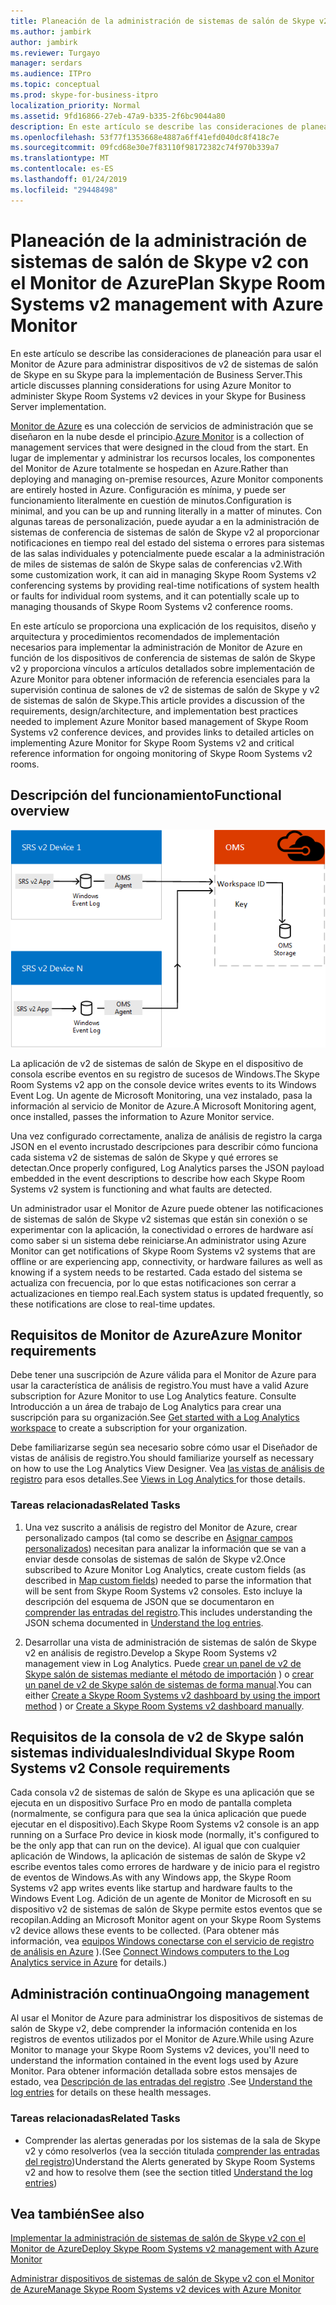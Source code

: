 ```yaml
---
title: Planeación de la administración de sistemas de salón de Skype v2 con el Monitor de Azure
ms.author: jambirk
author: jambirk
ms.reviewer: Turgayo
manager: serdars
ms.audience: ITPro
ms.topic: conceptual
ms.prod: skype-for-business-itpro
localization_priority: Normal
ms.assetid: 9fd16866-27eb-47a9-b335-2f6bc9044a80
description: En este artículo se describe las consideraciones de planeación para usar el Monitor de Azure para administrar dispositivos de v2 de sistemas de salón de Skype en su Skype para profesionales o los equipos de la implementación.
ms.openlocfilehash: 53f77f1353668e4887a6ff41efd040dc8f418c7e
ms.sourcegitcommit: 09fcd68e30e7f83110f98172382c74f970b339a7
ms.translationtype: MT
ms.contentlocale: es-ES
ms.lasthandoff: 01/24/2019
ms.locfileid: "29448498"
---
```

# <a name="plan-skype-room-systems-v2-management-with-azure-monitor"></a><span data-ttu-id="0cade-103">Planeación de la administración de sistemas de salón de Skype v2 con el Monitor de Azure</span><span class="sxs-lookup"><span data-stu-id="0cade-103">Plan Skype Room Systems v2 management with Azure Monitor</span></span>
 
 <span data-ttu-id="0cade-104">En este artículo se describe las consideraciones de planeación para usar el Monitor de Azure para administrar dispositivos de v2 de sistemas de salón de Skype en su Skype para la implementación de Business Server.</span><span class="sxs-lookup"><span data-stu-id="0cade-104">This article discusses planning considerations for using Azure Monitor to administer Skype Room Systems v2 devices in your Skype for Business Server implementation.</span></span>
  
<span data-ttu-id="0cade-105">[Monitor de Azure](https://docs.microsoft.com/azure/azure-monitor/overview) es una colección de servicios de administración que se diseñaron en la nube desde el principio.</span><span class="sxs-lookup"><span data-stu-id="0cade-105">[Azure Monitor](https://docs.microsoft.com/azure/azure-monitor/overview) is a collection of management services that were designed in the cloud from the start.</span></span> <span data-ttu-id="0cade-106">En lugar de implementar y administrar los recursos locales, los componentes del Monitor de Azure totalmente se hospedan en Azure.</span><span class="sxs-lookup"><span data-stu-id="0cade-106">Rather than deploying and managing on-premise resources, Azure Monitor components are entirely hosted in Azure.</span></span> <span data-ttu-id="0cade-107">Configuración es mínima, y puede ser funcionamiento literalmente en cuestión de minutos.</span><span class="sxs-lookup"><span data-stu-id="0cade-107">Configuration is minimal, and you can be up and running literally in a matter of minutes.</span></span> <span data-ttu-id="0cade-108">Con algunas tareas de personalización, puede ayudar a en la administración de sistemas de conferencia de sistemas de salón de Skype v2 al proporcionar notificaciones en tiempo real del estado del sistema o errores para sistemas de las salas individuales y potencialmente puede escalar a la administración de miles de sistemas de salón de Skype salas de conferencias v2.</span><span class="sxs-lookup"><span data-stu-id="0cade-108">With some customization work, it can aid in managing Skype Room Systems v2 conferencing systems by providing real-time notifications of system health or faults for individual room systems, and it can potentially scale up to managing thousands of Skype Room Systems v2 conference rooms.</span></span>
  
<span data-ttu-id="0cade-109">En este artículo se proporciona una explicación de los requisitos, diseño y arquitectura y procedimientos recomendados de implementación necesarios para implementar la administración de Monitor de Azure en función de los dispositivos de conferencia de sistemas de salón de Skype v2 y proporciona vínculos a artículos detallados sobre implementación de Azure Monitor para obtener información de referencia esenciales para la supervisión continua de salones de v2 de sistemas de salón de Skype y v2 de sistemas de salón de Skype.</span><span class="sxs-lookup"><span data-stu-id="0cade-109">This article provides a discussion of the requirements, design/architecture, and implementation best practices needed to implement Azure Monitor based management of Skype Room Systems v2 conference devices, and provides links to detailed articles on implementing Azure Monitor for Skype Room Systems v2 and critical reference information for ongoing monitoring of Skype Room Systems v2 rooms.</span></span> 
  
## <a name="functional-overview"></a><span data-ttu-id="0cade-110">Descripción del funcionamiento</span><span class="sxs-lookup"><span data-stu-id="0cade-110">Functional overview</span></span>

![diagrama de la administración de SRS usar el Monitor de Azure](../../media/3f2ae1b8-61ea-4cd6-afb4-4bd75ccc746a.png)
  
<span data-ttu-id="0cade-112">La aplicación de v2 de sistemas de salón de Skype en el dispositivo de consola escribe eventos en su registro de sucesos de Windows.</span><span class="sxs-lookup"><span data-stu-id="0cade-112">The Skype Room Systems v2 app on the console device writes events to its Windows Event Log.</span></span> <span data-ttu-id="0cade-113">Un agente de Microsoft Monitoring, una vez instalado, pasa la información al servicio de Monitor de Azure.</span><span class="sxs-lookup"><span data-stu-id="0cade-113">A Microsoft Monitoring agent, once installed, passes the information to Azure Monitor service.</span></span> 
  
<span data-ttu-id="0cade-114">Una vez configurado correctamente, analiza de análisis de registro la carga JSON en el evento incrustado descripciones para describir cómo funciona cada sistema v2 de sistemas de salón de Skype y qué errores se detectan.</span><span class="sxs-lookup"><span data-stu-id="0cade-114">Once properly configured, Log Analytics parses the JSON payload embedded in the event descriptions to describe how each Skype Room Systems v2 system is functioning and what faults are detected.</span></span> 
  
<span data-ttu-id="0cade-115">Un administrador usar el Monitor de Azure puede obtener las notificaciones de sistemas de salón de Skype v2 sistemas que están sin conexión o se experimentar con la aplicación, la conectividad o errores de hardware así como saber si un sistema debe reiniciarse.</span><span class="sxs-lookup"><span data-stu-id="0cade-115">An administrator using Azure Monitor can get notifications of Skype Room Systems v2 systems that are offline or are experiencing app, connectivity, or hardware failures as well as knowing if a system needs to be restarted.</span></span> <span data-ttu-id="0cade-116">Cada estado del sistema se actualiza con frecuencia, por lo que estas notificaciones son cerrar a actualizaciones en tiempo real.</span><span class="sxs-lookup"><span data-stu-id="0cade-116">Each system status is updated frequently, so these notifications are close to real-time updates.</span></span>
  
## <a name="azure-monitor-requirements"></a><span data-ttu-id="0cade-117">Requisitos de Monitor de Azure</span><span class="sxs-lookup"><span data-stu-id="0cade-117">Azure Monitor requirements</span></span>

<span data-ttu-id="0cade-118">Debe tener una suscripción de Azure válida para el Monitor de Azure para usar la característica de análisis de registro.</span><span class="sxs-lookup"><span data-stu-id="0cade-118">You must have a valid Azure subscription for Azure Monitor to use Log Analytics feature.</span></span> <span data-ttu-id="0cade-119">Consulte Introducción a un área de trabajo de Log Analytics para crear una suscripción para su organización.</span><span class="sxs-lookup"><span data-stu-id="0cade-119">See [Get started with a Log Analytics workspace](https://docs.microsoft.com/azure/azure-monitor/learn/quick-create-workspace) to create a subscription for your organization.</span></span>
  
<span data-ttu-id="0cade-120">Debe familiarizarse según sea necesario sobre cómo usar el Diseñador de vistas de análisis de registro.</span><span class="sxs-lookup"><span data-stu-id="0cade-120">You should familiarize yourself as necessary on how to use the Log Analytics View Designer.</span></span> <span data-ttu-id="0cade-121">Vea [las vistas de análisis de registro](https://docs.microsoft.com/azure/azure-monitor/platform/view-designer) para esos detalles.</span><span class="sxs-lookup"><span data-stu-id="0cade-121">See [Views in Log Analytics ](https://docs.microsoft.com/azure/azure-monitor/platform/view-designer) for those details.</span></span>
  
### <a name="related-tasks"></a><span data-ttu-id="0cade-122">Tareas relacionadas</span><span class="sxs-lookup"><span data-stu-id="0cade-122">Related Tasks</span></span>

1. <span data-ttu-id="0cade-123">Una vez suscrito a análisis de registro del Monitor de Azure, crear personalizado campos (tal como se describe en [Asignar campos personalizados](../../deploy/deploy-clients/azure-monitor.md#Custom_fields)) necesitan para analizar la información que se van a enviar desde consolas de sistemas de salón de Skype v2.</span><span class="sxs-lookup"><span data-stu-id="0cade-123">Once subscribed to Azure Monitor Log Analytics, create custom fields (as described in [Map custom fields](../../deploy/deploy-clients/azure-monitor.md#Custom_fields)) needed to parse the information that will be sent from Skype Room Systems v2 consoles.</span></span> <span data-ttu-id="0cade-124">Esto incluye la descripción del esquema de JSON que se documentaron en [comprender las entradas del registro](../../manage/skype-room-systems-v2/azure-monitor.md#understand-the-log-entries).</span><span class="sxs-lookup"><span data-stu-id="0cade-124">This includes understanding the JSON schema documented in [Understand the log entries](../../manage/skype-room-systems-v2/azure-monitor.md#understand-the-log-entries).</span></span>
    
2. <span data-ttu-id="0cade-125">Desarrollar una vista de administración de sistemas de salón de Skype v2 en análisis de registro.</span><span class="sxs-lookup"><span data-stu-id="0cade-125">Develop a Skype Room Systems v2 management view in Log Analytics.</span></span> <span data-ttu-id="0cade-126">Puede [crear un panel de v2 de Skype salón de sistemas mediante el método de importación](../../deploy/deploy-clients/azure-monitor.md#create-a-skype-room-systems-v2-dashboard-by-using-the-import-method) ) o [crear un panel de v2 de Skype salón de sistemas de forma manual](../../deploy/deploy-clients/azure-monitor.md#create-a-skype-room-systems-v2-dashboard-manually).</span><span class="sxs-lookup"><span data-stu-id="0cade-126">You can either [Create a Skype Room Systems v2 dashboard by using the import method](../../deploy/deploy-clients/azure-monitor.md#create-a-skype-room-systems-v2-dashboard-by-using-the-import-method) ) or [Create a Skype Room Systems v2 dashboard manually](../../deploy/deploy-clients/azure-monitor.md#create-a-skype-room-systems-v2-dashboard-manually).</span></span>
    
## <a name="individual-skype-room-systems-v2-console-requirements"></a><span data-ttu-id="0cade-127">Requisitos de la consola de v2 de Skype salón sistemas individuales</span><span class="sxs-lookup"><span data-stu-id="0cade-127">Individual Skype Room Systems v2 Console requirements</span></span>

<span data-ttu-id="0cade-128">Cada consola v2 de sistemas de salón de Skype es una aplicación que se ejecuta en un dispositivo Surface Pro en modo de pantalla completa (normalmente, se configura para que sea la única aplicación que puede ejecutar en el dispositivo).</span><span class="sxs-lookup"><span data-stu-id="0cade-128">Each Skype Room Systems v2 console is an app running on a Surface Pro device in kiosk mode (normally, it's configured to be the only app that can run on the device).</span></span> <span data-ttu-id="0cade-129">Al igual que con cualquier aplicación de Windows, la aplicación de sistemas de salón de Skype v2 escribe eventos tales como errores de hardware y de inicio para el registro de eventos de Windows.</span><span class="sxs-lookup"><span data-stu-id="0cade-129">As with any Windows app, the Skype Room Systems v2 app writes events like startup and hardware faults to the Windows Event Log.</span></span> <span data-ttu-id="0cade-130">Adición de un agente de Monitor de Microsoft en su dispositivo v2 de sistemas de salón de Skype permite estos eventos que se recopilan.</span><span class="sxs-lookup"><span data-stu-id="0cade-130">Adding an Microsoft Monitor agent on your Skype Room Systems v2 device allows these events to be collected.</span></span> <span data-ttu-id="0cade-131">(Para obtener más información, vea [equipos Windows conectarse con el servicio de registro de análisis en Azure](https://docs.microsoft.com/azure/azure-monitor/platform/agent-windows) ).</span><span class="sxs-lookup"><span data-stu-id="0cade-131">(See [Connect Windows computers to the Log Analytics service in Azure](https://docs.microsoft.com/azure/azure-monitor/platform/agent-windows) for details.)</span></span>
  
## <a name="ongoing-management"></a><span data-ttu-id="0cade-132">Administración continua</span><span class="sxs-lookup"><span data-stu-id="0cade-132">Ongoing management</span></span>

<span data-ttu-id="0cade-133">Al usar el Monitor de Azure para administrar los dispositivos de sistemas de salón de Skype v2, debe comprender la información contenida en los registros de eventos utilizados por el Monitor de Azure.</span><span class="sxs-lookup"><span data-stu-id="0cade-133">While using Azure Monitor to manage your Skype Room Systems v2 devices, you'll need to understand the information contained in the event logs used by Azure Monitor.</span></span> <span data-ttu-id="0cade-134">Para obtener información detallada sobre estos mensajes de estado, vea [Descripción de las entradas del registro](../../manage/skype-room-systems-v2/azure-monitor.md#understand-the-log-entries) .</span><span class="sxs-lookup"><span data-stu-id="0cade-134">See [Understand the log entries](../../manage/skype-room-systems-v2/azure-monitor.md#understand-the-log-entries) for details on these health messages.</span></span>
  
### <a name="related-tasks"></a><span data-ttu-id="0cade-135">Tareas relacionadas</span><span class="sxs-lookup"><span data-stu-id="0cade-135">Related Tasks</span></span>

- <span data-ttu-id="0cade-136">Comprender las alertas generadas por los sistemas de la sala de Skype v2 y cómo resolverlos (vea la sección titulada [comprender las entradas del registro](../../manage/skype-room-systems-v2/azure-monitor.md#understand-the-log-entries))</span><span class="sxs-lookup"><span data-stu-id="0cade-136">Understand the Alerts generated by Skype Room Systems v2 and how to resolve them (see the section titled [Understand the log entries](../../manage/skype-room-systems-v2/azure-monitor.md#understand-the-log-entries))</span></span>
    
## <a name="see-also"></a><span data-ttu-id="0cade-137">Vea también</span><span class="sxs-lookup"><span data-stu-id="0cade-137">See also</span></span>

[<span data-ttu-id="0cade-138">Implementar la administración de sistemas de salón de Skype v2 con el Monitor de Azure</span><span class="sxs-lookup"><span data-stu-id="0cade-138">Deploy Skype Room Systems v2 management with Azure Monitor</span></span>](../../deploy/deploy-clients/azure-monitor.md)
  
[<span data-ttu-id="0cade-139">Administrar dispositivos de sistemas de salón de Skype v2 con el Monitor de Azure</span><span class="sxs-lookup"><span data-stu-id="0cade-139">Manage Skype Room Systems v2 devices with Azure Monitor</span></span>](../../manage/skype-room-systems-v2/azure-monitor.md)